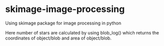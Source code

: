 # skimage-image-processing

Using skimage package for image processing in python

Here number of stars are calculated by using blob_log() which returns the coordinates of object/blob and area of object/blob.
